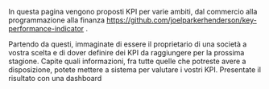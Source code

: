 In questa pagina vengono proposti KPI per varie ambiti, dal commercio alla programmazione alla finanza
https://github.com/joelparkerhenderson/key-performance-indicator . 

Partendo da questi, immaginate di essere il proprietario di una società a vostra scelta e di dover definire dei KPI da raggiungere per la prossima stagione. Capite quali informazioni, fra tutte quelle che potreste avere a disposizione, potete mettere a sistema per valutare i vostri KPI. Presentate il risultato con una dashboard
